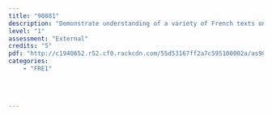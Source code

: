 ```yaml
---
title: "90881"
description: "Demonstrate understanding of a variety of French texts on areas of most immediate relevance"
level: "1"
assessment: "External"
credits: "5"
pdf: "http://c1940652.r52.cf0.rackcdn.com/55d53167ff2a7c595100002a/as90881.pdf"
categories:
    - "FRE1"
    
    
    
    
---
```

